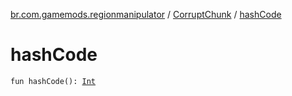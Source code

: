 [br.com.gamemods.regionmanipulator](../index.md) / [CorruptChunk](index.md) / [hashCode](./hash-code.md)

# hashCode

`fun hashCode(): `[`Int`](https://kotlinlang.org/api/latest/jvm/stdlib/kotlin/-int/index.html)